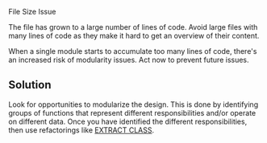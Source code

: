 File Size Issue

The file has grown to a large number of lines of code. Avoid large files with many lines of code as they make it hard to get an overview of their content.

When a single module starts to accumulate too many lines of code, there's an increased risk of modularity issues. Act now to prevent future issues.

## Solution

Look for opportunities to modularize the design. This is done by 
identifying groups of functions that represent different responsibilities and/or operate 
on different data. 
Once you have identified the different responsibilities, then use refactorings 
like [EXTRACT CLASS](https://refactoring.com/catalog/extractClass.html).
